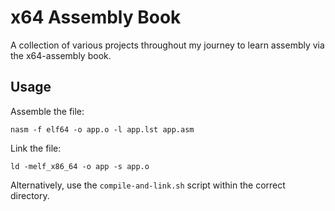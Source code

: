 # x64 Assembly Book

A collection of various projects throughout my journey to learn assembly via the x64-assembly book.

## Usage

Assemble the file:

```
nasm -f elf64 -o app.o -l app.lst app.asm
```

Link the file:

```
ld -melf_x86_64 -o app -s app.o
```

Alternatively, use the `compile-and-link.sh` script within the correct directory.